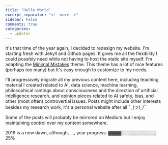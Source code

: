```yaml
---
title: "Hello World"
excerpt_separator: "<!--more-->"
sidebar: False
comments: true
categories:
  - updates
---
```


It's that time of the year again, I decided to redesign my website. I'm starting fresh with Jekyll and Github pages. It gives me all the flexibility I could possibly need while not having to host the static site myself. I'm adapting the [Minimal Mistakes](https://mmistakes.github.io/minimal-mistakes/) theme. This theme has a lot of nice features (perhaps too many) but It's easy enough to customize to my needs.

I'll progressively migrate all my previous content here, including teaching material I created related to AI, data science, machine learning, philosophical rantings about consciousness and the direction of artificial intelligence research, and opinion pieces related to AI safety, bias, and other (most often) controvertial issues. Posts might include other interests besides my research work, it's a personal website after all ¯\_(ツ)_/¯

Some of the posts will probably be mirrored on Medium but I enjoy maintaining control over my content somewhere.

2019 is a new dawn, although, ..., year progress: ▓▓▓▓░░░░░░░░░░░ 25% 

